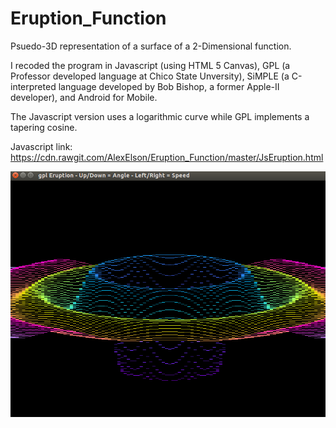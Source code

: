 # Eruption_Function
Psuedo-3D representation of a surface of a 2-Dimensional function.

I recoded the program in Javascript (using HTML 5 Canvas), GPL (a Professor developed language at Chico State Unversity), SiMPLE (a C-interpreted language developed by Bob Bishop, a former Apple-II developer), and Android for Mobile.

The Javascript version uses a logarithmic curve while GPL implements a tapering cosine.

Javascript link: https://cdn.rawgit.com/AlexElson/Eruption_Function/master/JsEruption.html

![Alt text](/Screenshots/eruption_gpl.png?raw=true "Cover")



